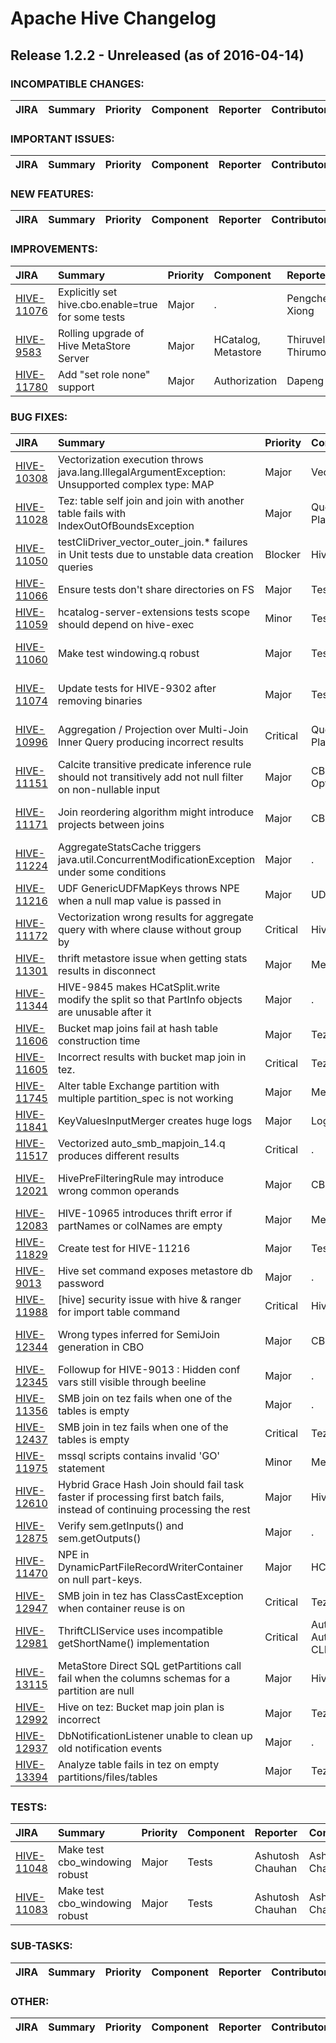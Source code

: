 
<!---
# Licensed to the Apache Software Foundation (ASF) under one
# or more contributor license agreements.  See the NOTICE file
# distributed with this work for additional information
# regarding copyright ownership.  The ASF licenses this file
# to you under the Apache License, Version 2.0 (the
# "License"); you may not use this file except in compliance
# with the License.  You may obtain a copy of the License at
#
#     http://www.apache.org/licenses/LICENSE-2.0
#
# Unless required by applicable law or agreed to in writing, software
# distributed under the License is distributed on an "AS IS" BASIS,
# WITHOUT WARRANTIES OR CONDITIONS OF ANY KIND, either express or implied.
# See the License for the specific language governing permissions and
# limitations under the License.
-->
# Apache Hive Changelog

## Release 1.2.2 - Unreleased (as of 2016-04-14)

### INCOMPATIBLE CHANGES:

| JIRA | Summary | Priority | Component | Reporter | Contributor |
|:---- |:---- | :--- |:---- |:---- |:---- |


### IMPORTANT ISSUES:

| JIRA | Summary | Priority | Component | Reporter | Contributor |
|:---- |:---- | :--- |:---- |:---- |:---- |


### NEW FEATURES:

| JIRA | Summary | Priority | Component | Reporter | Contributor |
|:---- |:---- | :--- |:---- |:---- |:---- |


### IMPROVEMENTS:

| JIRA | Summary | Priority | Component | Reporter | Contributor |
|:---- |:---- | :--- |:---- |:---- |:---- |
| [HIVE-11076](https://issues.apache.org/jira/browse/HIVE-11076) | Explicitly set hive.cbo.enable=true for some tests |  Major | . | Pengcheng Xiong | Pengcheng Xiong |
| [HIVE-9583](https://issues.apache.org/jira/browse/HIVE-9583) | Rolling upgrade of Hive MetaStore Server |  Major | HCatalog, Metastore | Thiruvel Thirumoolan | Thiruvel Thirumoolan |
| [HIVE-11780](https://issues.apache.org/jira/browse/HIVE-11780) | Add "set role none" support |  Major | Authorization | Dapeng Sun | Dapeng Sun |


### BUG FIXES:

| JIRA | Summary | Priority | Component | Reporter | Contributor |
|:---- |:---- | :--- |:---- |:---- |:---- |
| [HIVE-10308](https://issues.apache.org/jira/browse/HIVE-10308) | Vectorization execution throws java.lang.IllegalArgumentException: Unsupported complex type: MAP |  Major | Vectorization | Selina Zhang | Matt McCline |
| [HIVE-11028](https://issues.apache.org/jira/browse/HIVE-11028) | Tez: table self join and join with another table fails with IndexOutOfBoundsException |  Major | Query Planning | Jason Dere | Jason Dere |
| [HIVE-11050](https://issues.apache.org/jira/browse/HIVE-11050) | testCliDriver\_vector\_outer\_join.\* failures in Unit tests due to unstable data creation queries |  Blocker | Hive | Matt McCline | Matt McCline |
| [HIVE-11066](https://issues.apache.org/jira/browse/HIVE-11066) | Ensure tests don't share directories on FS |  Major | Tests | Eugene Koifman | Eugene Koifman |
| [HIVE-11059](https://issues.apache.org/jira/browse/HIVE-11059) | hcatalog-server-extensions tests scope should depend on hive-exec |  Minor | Tests | Sushanth Sowmyan | Sushanth Sowmyan |
| [HIVE-11060](https://issues.apache.org/jira/browse/HIVE-11060) | Make test windowing.q robust |  Major | Tests | Jesus Camacho Rodriguez | Jesus Camacho Rodriguez |
| [HIVE-11074](https://issues.apache.org/jira/browse/HIVE-11074) | Update tests for HIVE-9302 after removing binaries |  Major | Tests | Jesus Camacho Rodriguez | Jesus Camacho Rodriguez |
| [HIVE-10996](https://issues.apache.org/jira/browse/HIVE-10996) | Aggregation / Projection over Multi-Join Inner Query producing incorrect results |  Critical | Query Planning | Gautam Kowshik | Jesus Camacho Rodriguez |
| [HIVE-11151](https://issues.apache.org/jira/browse/HIVE-11151) | Calcite transitive predicate inference rule should not transitively add not null filter on non-nullable input |  Major | CBO, Logical Optimizer | Ashutosh Chauhan | Ashutosh Chauhan |
| [HIVE-11171](https://issues.apache.org/jira/browse/HIVE-11171) | Join reordering algorithm might introduce projects between joins |  Major | CBO | Jesus Camacho Rodriguez | Jesus Camacho Rodriguez |
| [HIVE-11224](https://issues.apache.org/jira/browse/HIVE-11224) | AggregateStatsCache triggers java.util.ConcurrentModificationException under some conditions |  Major | . | Pengcheng Xiong | Pengcheng Xiong |
| [HIVE-11216](https://issues.apache.org/jira/browse/HIVE-11216) | UDF GenericUDFMapKeys throws NPE when a null map value is passed in |  Major | UDF | Yibing Shi | Yibing Shi |
| [HIVE-11172](https://issues.apache.org/jira/browse/HIVE-11172) | Vectorization wrong results for aggregate query with where clause without group by |  Critical | Hive | Yi Zhang | Hari Sankar Sivarama Subramaniyan |
| [HIVE-11301](https://issues.apache.org/jira/browse/HIVE-11301) | thrift metastore issue when getting stats results in disconnect |  Major | Metastore | Sergey Shelukhin | Pengcheng Xiong |
| [HIVE-11344](https://issues.apache.org/jira/browse/HIVE-11344) | HIVE-9845 makes HCatSplit.write modify the split so that PartInfo objects are unusable after it |  Major | . | Sushanth Sowmyan | Sushanth Sowmyan |
| [HIVE-11606](https://issues.apache.org/jira/browse/HIVE-11606) | Bucket map joins fail at hash table construction time |  Major | Tez | Vikram Dixit K | Vikram Dixit K |
| [HIVE-11605](https://issues.apache.org/jira/browse/HIVE-11605) | Incorrect results with bucket map join in tez. |  Critical | Tez | Vikram Dixit K | Vikram Dixit K |
| [HIVE-11745](https://issues.apache.org/jira/browse/HIVE-11745) | Alter table Exchange partition with multiple partition\_spec is not working |  Major | Metastore | Yongzhi Chen | Yongzhi Chen |
| [HIVE-11841](https://issues.apache.org/jira/browse/HIVE-11841) | KeyValuesInputMerger creates huge logs |  Major | Logging | Rajesh Balamohan | Rajesh Balamohan |
| [HIVE-11517](https://issues.apache.org/jira/browse/HIVE-11517) | Vectorized auto\_smb\_mapjoin\_14.q produces different results |  Critical | . | Matt McCline | Matt McCline |
| [HIVE-12021](https://issues.apache.org/jira/browse/HIVE-12021) | HivePreFilteringRule may introduce wrong common operands |  Major | CBO | Jesus Camacho Rodriguez | Jesus Camacho Rodriguez |
| [HIVE-12083](https://issues.apache.org/jira/browse/HIVE-12083) | HIVE-10965 introduces thrift error if partNames or colNames are empty |  Major | Metastore | Sushanth Sowmyan | Sushanth Sowmyan |
| [HIVE-11829](https://issues.apache.org/jira/browse/HIVE-11829) | Create test for HIVE-11216 |  Major | Tests | Vikram Dixit K | Vikram Dixit K |
| [HIVE-9013](https://issues.apache.org/jira/browse/HIVE-9013) | Hive set command exposes metastore db password |  Major | . | Binglin Chang | Binglin Chang |
| [HIVE-11988](https://issues.apache.org/jira/browse/HIVE-11988) | [hive] security issue with hive & ranger for import table command |  Critical | Hive | Deepak Sharma | Sushanth Sowmyan |
| [HIVE-12344](https://issues.apache.org/jira/browse/HIVE-12344) | Wrong types inferred for SemiJoin generation in CBO |  Major | CBO | Jesus Camacho Rodriguez | Jesus Camacho Rodriguez |
| [HIVE-12345](https://issues.apache.org/jira/browse/HIVE-12345) | Followup for HIVE-9013 : Hidden conf vars still visible through beeline |  Major | . | Sushanth Sowmyan | Sushanth Sowmyan |
| [HIVE-11356](https://issues.apache.org/jira/browse/HIVE-11356) | SMB join on tez fails when one of the tables is empty |  Major | . | Vikram Dixit K | Vikram Dixit K |
| [HIVE-12437](https://issues.apache.org/jira/browse/HIVE-12437) | SMB join in tez fails when one of the tables is empty |  Critical | Tez | Vikram Dixit K | Vikram Dixit K |
| [HIVE-11975](https://issues.apache.org/jira/browse/HIVE-11975) | mssql scripts contains invalid 'GO' statement |  Minor | Metastore | Huan Huang | Sushanth Sowmyan |
| [HIVE-12610](https://issues.apache.org/jira/browse/HIVE-12610) | Hybrid Grace Hash Join should fail task faster if processing first batch fails, instead of continuing processing the rest |  Major | Hive | Wei Zheng | Wei Zheng |
| [HIVE-12875](https://issues.apache.org/jira/browse/HIVE-12875) | Verify sem.getInputs() and sem.getOutputs() |  Major | . | Sushanth Sowmyan | Sushanth Sowmyan |
| [HIVE-11470](https://issues.apache.org/jira/browse/HIVE-11470) | NPE in DynamicPartFileRecordWriterContainer on null part-keys. |  Major | HCatalog | Mithun Radhakrishnan | Mithun Radhakrishnan |
| [HIVE-12947](https://issues.apache.org/jira/browse/HIVE-12947) | SMB join in tez has ClassCastException when container reuse is on |  Critical | Tez | Vikram Dixit K | Vikram Dixit K |
| [HIVE-12981](https://issues.apache.org/jira/browse/HIVE-12981) | ThriftCLIService uses incompatible getShortName() implementation |  Critical | Authentication, Authorization, CLI, Security | Bolke de Bruin | Bolke de Bruin |
| [HIVE-13115](https://issues.apache.org/jira/browse/HIVE-13115) | MetaStore Direct SQL getPartitions call fail when the columns schemas for a partition are null |  Major | Hive | Ratandeep Ratti | Ratandeep Ratti |
| [HIVE-12992](https://issues.apache.org/jira/browse/HIVE-12992) | Hive on tez: Bucket map join plan is incorrect |  Major | Tez | Vikram Dixit K | Vikram Dixit K |
| [HIVE-12937](https://issues.apache.org/jira/browse/HIVE-12937) | DbNotificationListener unable to clean up old notification events |  Major | . | Sushanth Sowmyan | Sushanth Sowmyan |
| [HIVE-13394](https://issues.apache.org/jira/browse/HIVE-13394) | Analyze table fails in tez on empty partitions/files/tables |  Major | Tez | Vikram Dixit K | Vikram Dixit K |


### TESTS:

| JIRA | Summary | Priority | Component | Reporter | Contributor |
|:---- |:---- | :--- |:---- |:---- |:---- |
| [HIVE-11048](https://issues.apache.org/jira/browse/HIVE-11048) | Make test cbo\_windowing robust |  Major | Tests | Ashutosh Chauhan | Ashutosh Chauhan |
| [HIVE-11083](https://issues.apache.org/jira/browse/HIVE-11083) | Make test cbo\_windowing robust |  Major | Tests | Ashutosh Chauhan | Ashutosh Chauhan |


### SUB-TASKS:

| JIRA | Summary | Priority | Component | Reporter | Contributor |
|:---- |:---- | :--- |:---- |:---- |:---- |


### OTHER:

| JIRA | Summary | Priority | Component | Reporter | Contributor |
|:---- |:---- | :--- |:---- |:---- |:---- |


